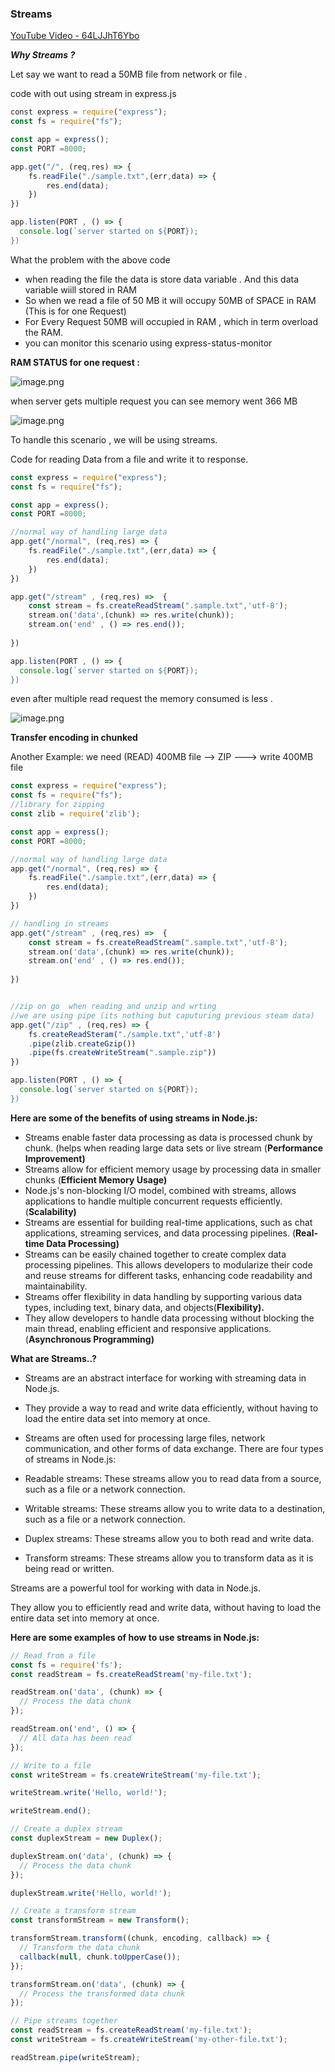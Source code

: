 ### Streams

[YouTube Video - 64LJJhT6Ybo](https://www.youtube.com/watch?v=64LJJhT6Ybo)

 
 ***Why Streams ?***



Let say we want to read a 50MB file  from network or file . 

code with out using stream in express.js

```javascript
﻿const express = require("express");
const fs = require("fs");

const app = express();
const PORT =8000;

app.get("/", (req,res) => {
    fs.readFile("./sample.txt",(err,data) => {
        res.end(data);
    })
})

app.listen(PORT , () => {
  console.log(`server started on ${PORT});
})
```


What the problem with the above code 

- when reading the file the data is store data variable . And this data variable wiill stored in RAM
- So when we read a file of 50 MB  it will occupy 50MB  of SPACE  in RAM (This is for one Request)
- For Every Request 50MB will occupied in RAM , which in term  overload the RAM.
- you can monitor this scenario using  express-status-monitor


**RAM STATUS for one request :**





![image.png](https://eraser.imgix.net/workspaces/TNMNzgWrRMo3BFe2Nh7o/2TpPe0m2nPZODyVZctbl8Rh7kLL2/SGLyqiVbUckheYCCzvfa9.png?ixlib=js-3.7.0 "image.png")



when server gets multiple request  you can see memory went 366 MB



![image.png](https://eraser.imgix.net/workspaces/TNMNzgWrRMo3BFe2Nh7o/2TpPe0m2nPZODyVZctbl8Rh7kLL2/D7P34xo2mkpXhDy2leVJQ.png?ixlib=js-3.7.0 "image.png")





To handle this scenario , we will be using streams.


Code for  reading Data from a file and  write it  to response.



```javascript
const express = require("express");
const fs = require("fs");

const app = express();
const PORT =8000;

//normal way of handling large data
app.get("/normal", (req,res) => {
    fs.readFile("./sample.txt",(err,data) => {
        res.end(data);
    })
})

app.get("/stream" , (req,res) =>  {
    const stream = fs.createReadStream(".sample.txt",'utf-8');
    stream.on('data',(chunk) => res.write(chunk));
    stream.on('end' , () => res.end());
    
})

app.listen(PORT , () => {
  console.log(`server started on ${PORT});
})
```




even after multiple read request the memory consumed is less .

![image.png](https://eraser.imgix.net/workspaces/TNMNzgWrRMo3BFe2Nh7o/2TpPe0m2nPZODyVZctbl8Rh7kLL2/A4r_P2TGBFGUK25qYvDcz.png?ixlib=js-3.7.0 "image.png")





**Transfer encoding in chunked**



Another Example:   we need (READ) 400MB file  -->  ZIP  ---> write 400MB file



```javascript
const express = require("express");
const fs = require("fs");
//library for zipping
const zlib = require('zlib');

const app = express();
const PORT =8000;

//normal way of handling large data
app.get("/normal", (req,res) => {
    fs.readFile("./sample.txt",(err,data) => {
        res.end(data);
    })
})

// handling in streams
app.get("/stream" , (req,res) =>  {
    const stream = fs.createReadStream(".sample.txt",'utf-8');
    stream.on('data',(chunk) => res.write(chunk));
    stream.on('end' , () => res.end());
    
})


//zip on go  when reading and unzip and wrting 
//we are using pipe (its nothing but caputuring previous steam data)
app.get("/zip" , (req,res) => {
    fs.createReadSteram("./sample.txt",'utf-8')
    .pipe(zlib.createGzip())
    .pipe(fs.createWriteStream(".sample.zip"))
})

app.listen(PORT , () => {
  console.log(`server started on ${PORT});
})


```

**Here are some of the benefits of using streams in Node.js:**

- Streams enable faster data processing as data is processed chunk by chunk. (helps when reading large data sets or live stream (**Performance Improvement)**
-  Streams allow for efficient memory usage by processing data in smaller chunks (**Efficient Memory Usage)**
- Node.js's non-blocking I/O model, combined with streams, allows applications to handle multiple concurrent requests efficiently. (**Scalability)**
- Streams are essential for building real-time applications, such as chat applications, streaming services, and data processing pipelines. (**Real-time Data Processing)**
- Streams can be easily chained together to create complex data processing pipelines. This allows developers to modularize their code and reuse streams for different tasks, enhancing code readability and maintainability.
- Streams offer flexibility in data handling by supporting various data types, including text, binary data, and objects(**Flexibility).**
- They allow developers to handle data processing without blocking the main thread, enabling efficient and responsive applications.(**Asynchronous Programming)**


**What are Streams..?**

- Streams are an abstract interface for working with streaming data in Node.js.
- They provide a way to read and write data efficiently, without having to load the entire data set into memory at once.
- Streams are often used for processing large files, network communication, and other forms of data exchange.
There are four types of streams in Node.js:

- Readable streams:  These streams allow you to read data from a source, such as a file or a network connection.
- Writable streams:  These streams allow you to write data to a destination, such as a file or a network connection.
- Duplex streams: These streams allow you to both read and write data.
- Transform streams: These streams allow you to transform data as it is being read or written.




Streams are a powerful tool for working with data in Node.js.

They allow you to efficiently read and write data, without having to load the entire data set into memory at once.



**Here are some examples of how to use streams in Node.js:**



```javascript
// Read from a file
const fs = require('fs');
const readStream = fs.createReadStream('my-file.txt');

readStream.on('data', (chunk) => {
  // Process the data chunk
});

readStream.on('end', () => {
  // All data has been read
});

// Write to a file
const writeStream = fs.createWriteStream('my-file.txt');

writeStream.write('Hello, world!');

writeStream.end();

// Create a duplex stream
const duplexStream = new Duplex();

duplexStream.on('data', (chunk) => {
  // Process the data chunk
});

duplexStream.write('Hello, world!');

// Create a transform stream
const transformStream = new Transform();

transformStream.transform((chunk, encoding, callback) => {
  // Transform the data chunk
  callback(null, chunk.toUpperCase());
});

transformStream.on('data', (chunk) => {
  // Process the transformed data chunk
});

// Pipe streams together
const readStream = fs.createReadStream('my-file.txt');
const writeStream = fs.createWriteStream('my-other-file.txt');

readStream.pipe(writeStream);
```
